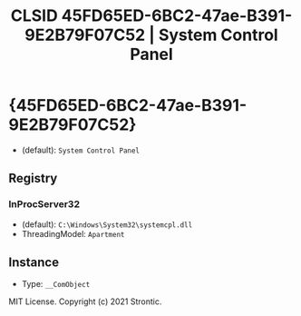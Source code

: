 ﻿---
title: "CLSID 45FD65ED-6BC2-47ae-B391-9E2B79F07C52 | System Control Panel"
excerpt: What is COM-Object CLSID 45FD65ED-6BC2-47ae-B391-9E2B79F07C52?
---

# {45FD65ED-6BC2-47ae-B391-9E2B79F07C52}

* (default): `System Control Panel`

## Registry


### InProcServer32

* (default): `C:\Windows\System32\systemcpl.dll`
* ThreadingModel: `Apartment`

## Instance

* Type: `__ComObject`

MIT License. Copyright (c) 2021 Strontic.


